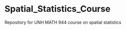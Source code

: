 Spatial_Statistics_Course
=========================

Repository for UNH MATH 944 course on spatial statistics
